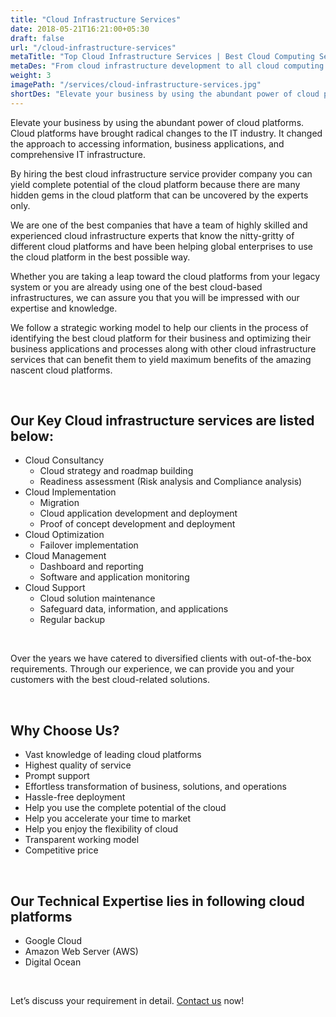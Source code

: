 ```yaml
---
title: "Cloud Infrastructure Services"
date: 2018-05-21T16:21:00+05:30
draft: false
url: "/cloud-infrastructure-services"
metaTitle: "Top Cloud Infrastructure Services | Best Cloud Computing Services"
metaDes: "From cloud infrastructure development to all cloud computing services to enable a scalable, reliable and secure software cloud infrastructure for you. Our experts will provide omnichannel cloud infrastructure services and solutions at affordable rates."
weight: 3
imagePath: "/services/cloud-infrastructure-services.jpg"
shortDes: "Elevate your business by using the abundant power of cloud platforms. Cloud platforms have brought radical changes to the IT industry."
---
```



Elevate your business by using the abundant power of cloud platforms. Cloud platforms have brought radical changes to the IT industry. It changed the approach to accessing information, business applications, and comprehensive IT infrastructure.
   
By hiring the best cloud infrastructure service provider company you can yield complete potential of the cloud platform because there are many hidden gems in the cloud platform that can be uncovered by the experts only.  
       
We are one of the best companies that have a team of highly skilled and experienced cloud infrastructure experts that know the nitty-gritty of different cloud platforms and have been helping global enterprises to use the cloud platform in the best possible way.
    
Whether you are taking a leap toward the cloud platforms from your legacy system or you are already using one of the best cloud-based infrastructures, we can assure you that you will be impressed with our expertise and knowledge.
   
We follow a strategic working model to help our clients in the process of identifying the best cloud platform for their business and optimizing their business applications and processes along with other cloud infrastructure services that can benefit them to yield maximum benefits of the amazing nascent cloud platforms.

<br>

## Our Key Cloud infrastructure services are listed below:
- Cloud Consultancy
    - Cloud strategy and roadmap building 
    - Readiness assessment (Risk analysis and Compliance analysis)
- Cloud Implementation
    - Migration
    - Cloud application development and deployment
    - Proof of concept development and deployment
- Cloud Optimization
    - Failover implementation
- Cloud Management
    - Dashboard and reporting
    - Software and application monitoring
- Cloud Support
    - Cloud solution maintenance
    - Safeguard data, information, and applications
    - Regular backup

<br>

Over the years we have catered to diversified clients with out-of-the-box requirements. Through our experience, we can provide you and your customers with the best cloud-related solutions.

<br>

## Why Choose Us?
- Vast knowledge of leading cloud platforms
- Highest quality of service
- Prompt support
- Effortless transformation of business, solutions, and operations
- Hassle-free deployment
- Help you use the complete potential of the cloud
- Help you accelerate your time to market
- Help you enjoy the flexibility of cloud
- Transparent working model
- Competitive price

<br>

## Our Technical Expertise lies in following cloud platforms
- Google Cloud
- Amazon Web Server (AWS)
- Digital Ocean

<br>

Let’s discuss your requirement in detail. <a href="/contact">Contact us</a> now!
